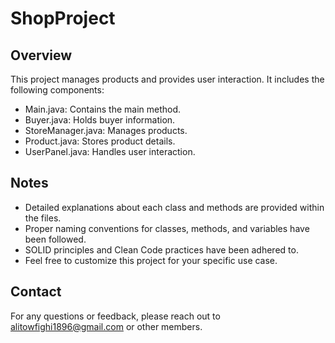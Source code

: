 # ShopProject
## Overview
This project manages products and provides user interaction. It includes the following components:

-  Main.java: Contains the main method.
-  Buyer.java: Holds buyer information.
-  StoreManager.java: Manages products.
-  Product.java: Stores product details.
-  UserPanel.java: Handles user interaction.

## Notes
- Detailed explanations about each class and methods are provided within the files.
- Proper naming conventions for classes, methods, and variables have been followed.
- SOLID principles and Clean Code practices have been adhered to.
- Feel free to customize this project for your specific use case.
## Contact
For any questions or feedback, please reach out to alitowfighi1896@gmail.com or other members.

